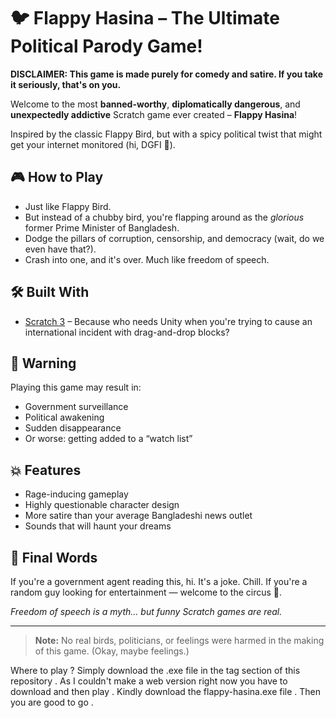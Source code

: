 # 🐦 Flappy Hasina – The Ultimate Political Parody Game!

**DISCLAIMER: This game is made purely for comedy and satire. If you take it seriously, that's on you.**

Welcome to the most **banned-worthy**, **diplomatically dangerous**, and **unexpectedly addictive** Scratch game ever created – **Flappy Hasina**!

Inspired by the classic Flappy Bird, but with a spicy political twist that might get your internet monitored (hi, DGFI 👋).

## 🎮 How to Play
- Just like Flappy Bird.
- But instead of a chubby bird, you're flapping around as the *glorious* former Prime Minister of Bangladesh.
- Dodge the pillars of corruption, censorship, and democracy (wait, do we even have that?).
- Crash into one, and it's over. Much like freedom of speech.

## 🛠 Built With
- [Scratch 3](https://scratch.mit.edu) – Because who needs Unity when you're trying to cause an international incident with drag-and-drop blocks?

## 🚨 Warning
Playing this game may result in:
- Government surveillance
- Political awakening
- Sudden disappearance
- Or worse: getting added to a “watch list”

## 💥 Features
- Rage-inducing gameplay
- Highly questionable character design
- More satire than your average Bangladeshi news outlet
- Sounds that will haunt your dreams

## 📢 Final Words
If you're a government agent reading this, hi. It's a joke. Chill.
If you're a random guy looking for entertainment — welcome to the circus 🎪.

*Freedom of speech is a myth... but funny Scratch games are real.*

---

> **Note:** No real birds, politicians, or feelings were harmed in the making of this game. (Okay, maybe feelings.)


Where to play ? 
Simply download the .exe file in the tag section of this repository . As I couldn't make a web version right now you have to download and then play . Kindly download the flappy-hasina.exe file . Then you are good to go . 

